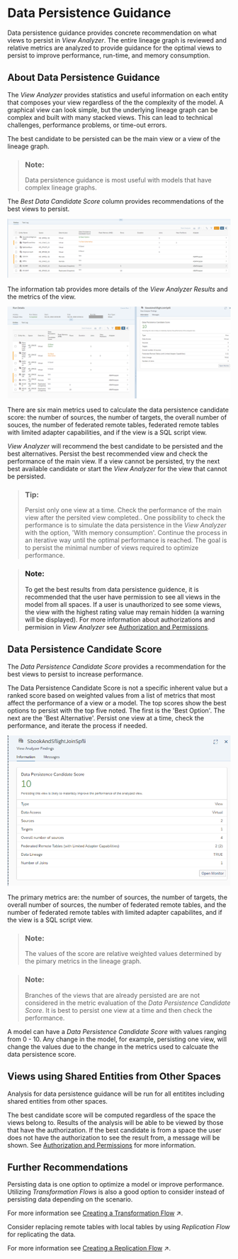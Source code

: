 <!-- loio85f7be45761f4ae5b7e49819ce4b4d2e -->

# Data Persistence Guidance

Data persistence guidance provides concrete recommendation on what views to persist in *View Analyzer*. The entire lineage graph is reviewed and relative metrics are analyzed to provide guidance for the optimal views to persist to improve performance, run-time, and memory consumption.



<a name="loio85f7be45761f4ae5b7e49819ce4b4d2e__section_nxn_jc2_ddc"/>

## About Data Persistence Guidance

The *View Analyzer* provides statistics and useful information on each entity that composes your view regardless of the the complexity of the model. A graphical view can look simple, but the underlying lineage graph can be complex and built with many stacked views. This can lead to technical challenges, performance problems, or time-out errors.

The best candidate to be persisted can be the main view or a view of the lineage graph.

> ### Note:  
> Data persistence guidance is most useful with models that have complex lineage graphs.

The *Best Data Candidate Score* column provides recommendations of the best views to persist.

![](images/Persist_Guide_1_a57aee1.png)

The information tab provides more details of the *View Analyzer Results* and the metrics of the view.

![](images/Persist_Guide_2_f4948e7.png)

There are six main metrics used to calculate the data persistence candidate score: the number of sources, the number of targets, the overall number of souces, the number of federated remote tables, federated remote tables with limited adapter capabilities, and if the view is a SQL script view.

*View Analyzer* will recommend the best candidate to be persisted and the best alternatives. Persist the best recommended view and check the performance of the main view. If a view cannot be persisted, try the next best available candidate or start the *View Analyzer* for the view that cannot be persisted.

> ### Tip:  
> Persist only one view at a time. Check the performance of the main view after the persited view completed.. One possibility to check the performance is to simulate the data persistence in the *View Analyzer* with the option, 'With memory consumption'. Continue the process in an iterative way until the optimal performance is reached. The goal is to persist the minimal number of views required to optimize performance.

> ### Note:  
> To get the best results from data persistence guidence, it is recommended that the user have permission to see all views in the model from all spaces. If a user is unauthorized to see some views, the view with the highest rating value may remain hidden \(a warning will be displayed\). For more information about authorizations and permision in *View Analyzer* see [Authorization and Permissions](authorization-and-permissions-e5f9e81.md).



<a name="loio85f7be45761f4ae5b7e49819ce4b4d2e__section_l4m_4c2_ddc"/>

## Data Persistence Candidate Score

The *Data Persistence Candidate Score* provides a recommendation for the best views to persist to increase performance.

The Data Persistence Candidate Score is not a specific inherent value but a ranked score based on weighted values from a list of metrics that most affect the performance of a view or a model. The top scores show the best options to persist with the top five noted. The first is the 'Best Option'. The next are the 'Best Alternative'. Persist one view at a time, check the performance, and iterate the process if needed.

![](images/Persist_Guide_3_e85593f.png)

The primary metrics are: the number of sources, the number of targets, the overall number of sources, the number of federated remote tables, and the number of federated remote tables with limited adapter capabilites, and if the view is a SQL script view.

> ### Note:  
> The values of the score are relative weighted values determined by the pimary metrics in the lineage graph.

> ### Note:  
> Branches of the views that are already persisted are are not considered in the metric evaluation of the *Data Persistence Candidate Score*. It is best to persist one view at a time and then check the performance.

A model can have a *Data Persistence Candidate Score* with values ranging from 0 - 10. Any change in the model, for example, persisting one view, will change the values due to the change in the metrics used to calcuate the data persistence score.



<a name="loio85f7be45761f4ae5b7e49819ce4b4d2e__section_ubv_4c2_ddc"/>

## Views using Shared Entities from Other Spaces

Analysis for data persistence guidance will be run for all entitites including shared entities from other spaces.

The best candidate score will be computed regardless of the space the views belong to. Results of the analysis will be able to be viewed by those that have the authorization. If the best candidate is from a space the user does not have the authorization to see the result from, a message will be shown. See [Authorization and Permissions](authorization-and-permissions-e5f9e81.md) for more information.



<a name="loio85f7be45761f4ae5b7e49819ce4b4d2e__section_egb_pc2_ddc"/>

## Further Recommendations

Persisting data is one option to optimize a model or improve performance. Utilizing *Transformation Flows* is also a good option to consider instead of persisting data depending on the scenario.

For more information see [Creating a Transformation Flow](https://help.sap.com/viewer/24f836070a704022a40c15442163e5cf/DEV_CURRENT/en-US/f7161e6c20204672ac4a6d90c81762e4.html "Create a transformation flow to load data from one or more sources, apply transformations (such as a join), and output the result in a target table. You can load a full set of data from one or more sources to a target table. You can add local tables and views, Open SQL schema objects, and also remote tables located in BW Bridge spaces. You can also load delta changes (including deleted records) from one source table to a target table.") :arrow_upper_right:.

Consider replacing remote tables with local tables by using *Replication Flow* for replicating the data.

For more information see [Creating a Replication Flow](https://help.sap.com/viewer/24f836070a704022a40c15442163e5cf/DEV_CURRENT/en-US/25e2bd7a70d44ac5b05e844f9e913471.html "Create a replication flow to copy multiple data assets from a source to a target.") :arrow_upper_right:.

